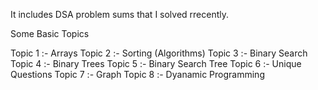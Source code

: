 It includes DSA problem sums that I solved rrecently.

Some Basic Topics

Topic 1 :- Arrays 
Topic 2 :- Sorting (Algorithms)
Topic 3 :- Binary Search
Topic 4 :- Binary Trees
Topic 5 :- Binary Search Tree
Topic 6 :- Unique Questions
Topic 7 :- Graph
Topic 8 :- Dyanamic Programming

